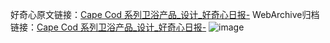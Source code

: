 好奇心原文链接：[Cape Cod 系列卫浴产品_设计_好奇心日报-](https://www.qdaily.com/articles/6006.html)
WebArchive归档链接：[Cape Cod 系列卫浴产品_设计_好奇心日报-](http://web.archive.org/web/20190623165808/https://www.qdaily.com/articles/6006.html)
![image](http://ww3.sinaimg.cn/large/007d5XDply1g3w9gsoibvj30u03zowpa)